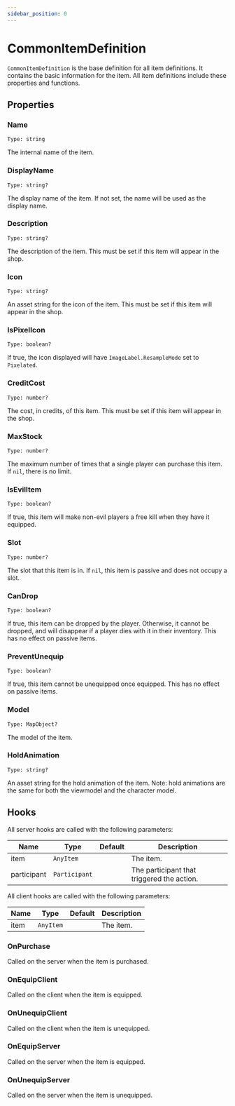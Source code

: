 ```yaml
---
sidebar_position: 0
---
```


# CommonItemDefinition

`CommonItemDefinition` is the base definition for all item definitions. It contains the basic information for the item. All item definitions include these properties and functions.

## Properties

### Name

`Type: string`

The internal name of the item.

### DisplayName

`Type: string?`

The display name of the item. If not set, the name will be used as the display name.

### Description

`Type: string?`

The description of the item. This must be set if this item will appear in the shop.

### Icon

`Type: string?`

An asset string for the icon of the item. This must be set if this item will appear in the shop.

### IsPixelIcon

`Type: boolean?`

If true, the icon displayed will have `ImageLabel.ResampleMode` set to `Pixelated`.

### CreditCost

`Type: number?`

The cost, in credits, of this item. This must be set if this item will appear in the shop.

### MaxStock

`Type: number?`

The maximum number of times that a single player can purchase this item. If `nil`, there is no limit.

### IsEvilItem

`Type: boolean?`

If true, this item will make non-evil players a free kill when they have it equipped.

### Slot

`Type: number?`

The slot that this item is in. If `nil`, this item is passive and does not occupy a slot.

### CanDrop

`Type: boolean?`

If true, this item can be dropped by the player. Otherwise, it cannot be dropped, and will disappear if a player dies with it in their inventory. This has no effect on passive items.

### PreventUnequip

`Type: boolean?`

If true, this item cannot be unequipped once equipped. This has no effect on passive items.

### Model

`Type: MapObject?`

The model of the item.

### HoldAnimation

`Type: string?`

An asset string for the hold animation of the item. Note: hold animations are the same for both the viewmodel and the character model.

## Hooks

All server hooks are called with the following parameters:

| Name | Type | Default | Description |
| --- | --- | --- | --- |
| item | `AnyItem` |  | The item. |
| participant | `Participant` |  | The participant that triggered the action. |

All client hooks are called with the following parameters:

| Name | Type | Default | Description |
| --- | --- | --- | --- |
| item | `AnyItem` |  | The item. |

### OnPurchase

Called on the server when the item is purchased.

### OnEquipClient

Called on the client when the item is equipped.

### OnUnequipClient

Called on the client when the item is unequipped.

### OnEquipServer

Called on the server when the item is equipped.

### OnUnequipServer

Called on the server when the item is unequipped.
